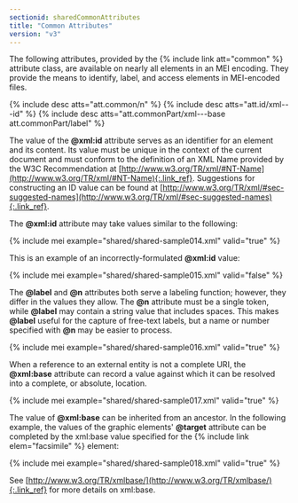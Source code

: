 ```yaml
---
sectionid: sharedCommonAttributes
title: "Common Attributes"
version: "v3"
---
```


The following attributes, provided by the {% include link att="common" %} attribute class, are available on nearly all elements in an MEI encoding. They provide the means to identify, label, and access elements in MEI-encoded files.

{% include desc atts="att.common/n" %} 
{% include desc atts="att.id/xml---id" %} 
{% include desc atts="att.commonPart/xml---base att.commonPart/label" %} 

The value of the **@xml:id** attribute serves as an identifier for an element and its content. Its value must be unique in the context of the current document and must conform to the definition of an XML Name provided by the W3C Recommendation at [http://www.w3.org/TR/xml/#NT-Name](http://www.w3.org/TR/xml/#NT-Name){:.link_ref}. Suggestions for constructing an ID value can be found at [http://www.w3.org/TR/xml/#sec-suggested-names](http://www.w3.org/TR/xml/#sec-suggested-names){:.link_ref}.

The **@xml:id** attribute may take values similar to the following:

{% include mei example="shared/shared-sample014.xml" valid="true" %}

This is an example of an incorrectly-formulated **@xml:id** value:

{% include mei example="shared/shared-sample015.xml" valid="false" %}

The **@label** and **@n** attributes both serve a labeling function; however, they differ in the values they allow. The **@n** attribute must be a single token, while **@label** may contain a string value that includes spaces. This makes **@label** useful for the capture of free-text labels, but a name or number specified with **@n** may be easier to process.

{% include mei example="shared/shared-sample016.xml" valid="true" %}

When a reference to an external entity is not a complete URI, the **@xml:base** attribute can record a value against which it can be resolved into a complete, or absolute, location.

{% include mei example="shared/shared-sample017.xml" valid="true" %}

The value of **@xml:base** can be inherited from an ancestor. In the following example, the values of the graphic elements' **@target** attribute can be completed by the xml:base value specified for the {% include link elem="facsimile" %} element:

{% include mei example="shared/shared-sample018.xml" valid="true" %}

See [http://www.w3.org/TR/xmlbase/](http://www.w3.org/TR/xmlbase/){:.link_ref} for more details on xml:base.

